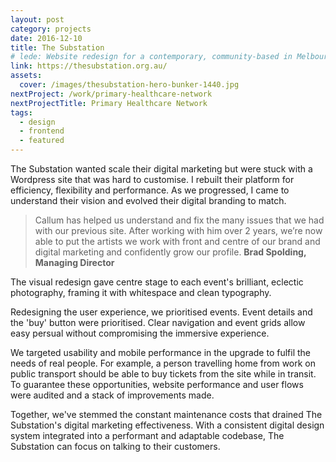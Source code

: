 ```yaml
---
layout: post
category: projects
date: 2016-12-10
title: The Substation
# lede: Website redesign for a contemporary, community-based in Melbourne, Australia.
link: https://thesubstation.org.au/
assets:
  cover: /images/thesubstation-hero-bunker-1440.jpg
nextProject: /work/primary-healthcare-network
nextProjectTitle: Primary Healthcare Network
tags:
  - design
  - frontend
  - featured
---
```


The Substation wanted scale their digital marketing but were stuck with a Wordpress site that was hard to customise. I rebuilt their platform for efficiency, flexibility and performance. As we progressed, I came to understand their vision and evolved their digital branding to match.

> Callum has helped us understand and fix the many issues that we had with our previous site. After working with him over 2 years, we’re now able to put the artists we work with front and centre of our brand and digital marketing and confidently grow our profile. **Brad Spolding, Managing Director**

<Media ratio="3548/5742" image="/images/thesubstation-artists.png" />

The visual redesign gave centre stage to each event's brilliant, eclectic photography, framing it with whitespace and clean typography.

Redesigning the user experience, we prioritised events. Event details and the 'buy' button were prioritised. Clear navigation and event grids allow easy persual without compromising the immersive experience.

<!-- @[MarkdownMovie](laptop frame src="/images/thesubstation-video-desktop-events.mp4") -->

<MediaVideo iphone src="286999966" />

We targeted usability and mobile performance in the upgrade to fulfil the needs of real people. For example, a person travelling home from work on public transport should be able to buy tickets from the site while in transit. To guarantee these opportunities, website performance and user flows were audited and a stack of improvements made.

<Media frame ratio="3667/2400" image="/images/thesubstation-emma-collard.jpg" />

Together, we've stemmed the constant maintenance costs that drained The Substation's digital marketing effectiveness. With a consistent digital design system integrated into a performant and adaptable codebase, The Substation can focus on talking to their customers.

<PostButton link="http://www.thesubstation.org.au/" label="Visit The Substation" />

<script>
import Media from "../../src/components/Media";
import MediaVideo from "../../src/components/MediaVideo";
import PostButton from "../../src/components/PostButton";
export default {
  components: {
    Media,
    MediaVideo,
    PostButton
  }
}
</script>
